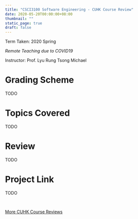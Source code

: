 ```yaml
---
title: "CSCI3100 Software Engineering - CUHK Course Review"
date: 2020-05-20T00:00:00+08:00
thumbnail: ""
static_page: true
draft: false
---
```


Term Taken: 2020 Spring

*Remote Teaching due to COVID19*

Instructor: Prof. Lyu Rung Tsong Michael

# Grading Scheme
TODO

# Topics Covered
TODO

# Review
TODO

# Project Link
TODO

<br />

[More CUHK Course Reviews](/course-review)